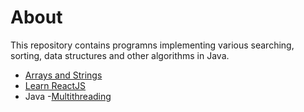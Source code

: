 # About
This repository contains programns implementing various searching, sorting, data structures and other algorithms in Java.

- [Arrays and Strings](https://github.com/ankurjuneja/React-Java-Concepts/blob/master/ArraysAndStrings/Tutorial.md)
- [Learn ReactJS](https://github.com/ankurjuneja/React-Java-Concepts/blob/master/ReactJs/Introduction.md)
- Java
  -[Multithreading](https://github.com/ankurjuneja/React-Java-Concepts/blob/master/Java/Multithreading.md)
